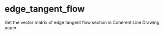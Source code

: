 # edge_tangent_flow
Get the vector matrix of edge tangent flow section in Coherent Line Drawing paper.
